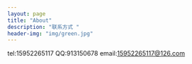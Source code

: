 ```yaml
---
layout: page
title: "About"
description: "联系方式 " 
header-img: "img/green.jpg"
---
```


tel:15952265117
QQ:913150678
email:15952265117@126.com





